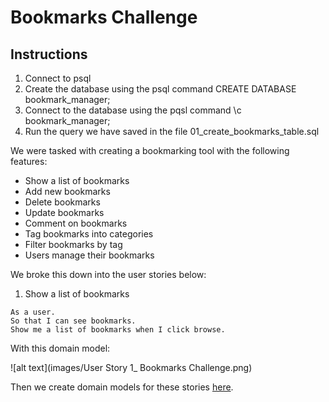 # Bookmarks Challenge

## Instructions
1. Connect to psql
2. Create the database using the psql command CREATE DATABASE bookmark_manager;
3. Connect to the database using the pqsl command \c bookmark_manager;
4. Run the query we have saved in the file 01_create_bookmarks_table.sql


We were tasked with creating a bookmarking tool with the following features:

- Show a list of bookmarks
- Add new bookmarks
- Delete bookmarks
- Update bookmarks
- Comment on bookmarks
- Tag bookmarks into categories
- Filter bookmarks by tag
- Users manage their bookmarks

We broke this down into the user stories below:

1. Show a list of bookmarks
```
As a user.
So that I can see bookmarks.
Show me a list of bookmarks when I click browse.
```

With this domain model:

![alt text](images/User Story 1_ Bookmarks Challenge.png)


Then we create domain models for these stories [here](https://www.draw.io/#G15yQIhLtMiCLSRnRoNFhIoWoJofYfC7DW).
